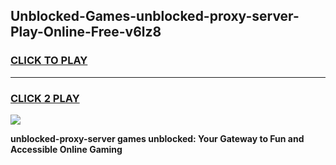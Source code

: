 
## Unblocked-Games-unblocked-proxy-server-Play-Online-Free-v6lz8
<h3>
<a href="https://premium76.site?title=unblocked-proxy-server&ref=26A">CLICK TO PLAY</a></h3>
<hr>

<h3>
<a href="https://premium76.site?title=unblocked-proxy-server&ref=26A">CLICK 2 PLAY</a>
  
</h3>

<a href="https://premium76.site?title=unblocked-proxy-server&ref=26A"><img src="https://clearcache.store/games.png"></a>


**unblocked-proxy-server games unblocked: Your Gateway to Fun and Accessible Online Gaming**
